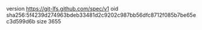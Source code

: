version https://git-lfs.github.com/spec/v1
oid sha256:5f4239d274963bdeb33481d2c9202c987bb56dfc8712f085b7be65ec3d599d6b
size 3655
